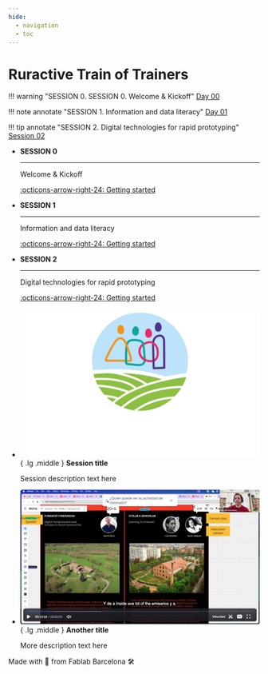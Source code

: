 ```yaml
---
hide:
  - navigation
  - toc
---
```


# Ruractive Train of Trainers

!!! warning "SESSION 0. SESSION 0. Welcome & Kickoff"
    [Day 00](sessions/00.md)

!!! note annotate "SESSION 1. Information and data literacy"
    [Day 01](sessions/01.md)

!!! tip annotate "SESSION 2. Digital technologies for rapid prototyping"
    [Session 02](sessions/02.md)
 


<div class="grid cards" markdown>

-   __SESSION 0__

    ---

    Welcome & Kickoff 

    [:octicons-arrow-right-24: Getting started](sessions/01.md)



-   __SESSION 1__

    ---

    Information and data literacy

    [:octicons-arrow-right-24: Getting started](sessions/01.md)





-   __SESSION 2__

    ---

    Digital technologies for rapid prototyping

    [:octicons-arrow-right-24: Getting started](sessions/02.md)


</div>


<div class="grid cards" markdown>

- ![Session icon](images/logoRuractive.svg){ .lg .middle } __Session title__
  
  Session description text here

- ![Another icon](images/video01.png){ .lg .middle } __Another title__
  
  More description text here

</div>




Made with :purple_heart: from Fablab Barcelona :hammer_and_wrench:
